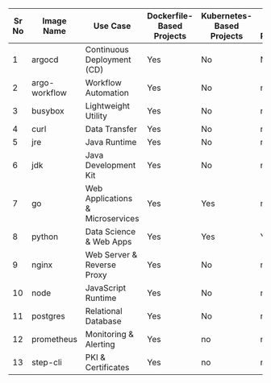 | Sr No | Image Name        | Use Case                        | Dockerfile-Based Projects | Kubernetes-Based Projects | Helm-Based Projects |
|-------|-------------------|---------------------------------|---------------------------|---------------------------|----------------------|
| 1     | argocd            | Continuous Deployment (CD)      | Yes                       | No                        | No                   |
| 2     | argo-workflow      | Workflow Automation             | Yes                       | No                       | no                 |
| 3     | busybox           | Lightweight Utility             | Yes                       | No                       | no                  |
| 4     | curl              | Data Transfer                   | Yes                       | No                       | no                 |
| 5     | jre               | Java Runtime                    | Yes                       | No                        | no                 |
| 6     | jdk               | Java Development Kit            | Yes                       | No                       | no                 |
| 7     | go                | Web Applications & Microservices| Yes                       | Yes                       | no                 |
| 8     | python            | Data Science & Web Apps         | Yes                       | Yes                       | Yes                 |
| 9     | nginx             | Web Server & Reverse Proxy      | Yes                       | No                        | no                 |
| 10    | node              | JavaScript Runtime              | Yes                       | No                        | no                 |
| 11    | postgres          | Relational Database             | Yes                       | No                        | no                 |
| 12    | prometheus        | Monitoring & Alerting           | Yes                       | no                        | no                 |
| 13    | step-cli          | PKI & Certificates              | Yes                       | no                        | no                 |
